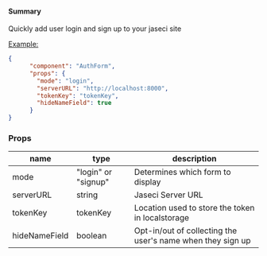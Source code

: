 #### Summary

Quickly add user login and sign up to your jaseci site

<u>Example:</u>

```JSON
{
      "component": "AuthForm",
      "props": {
        "mode": "login",
        "serverURL": "http://localhost:8000",
        "tokenKey": "tokenKey",
        "hideNameField": true
      }
}
```

### Props

| name          | type                | description                                                |
| ------------- | ------------------- | ---------------------------------------------------------- |
| mode          | "login" or "signup" | Determines which form to display                           |
| serverURL     | string              | Jaseci Server URL                                          |
| tokenKey      | tokenKey            | Location used to store the token in localstorage           |
| hideNameField | boolean             | Opt-in/out of collecting the user's name when they sign up |
